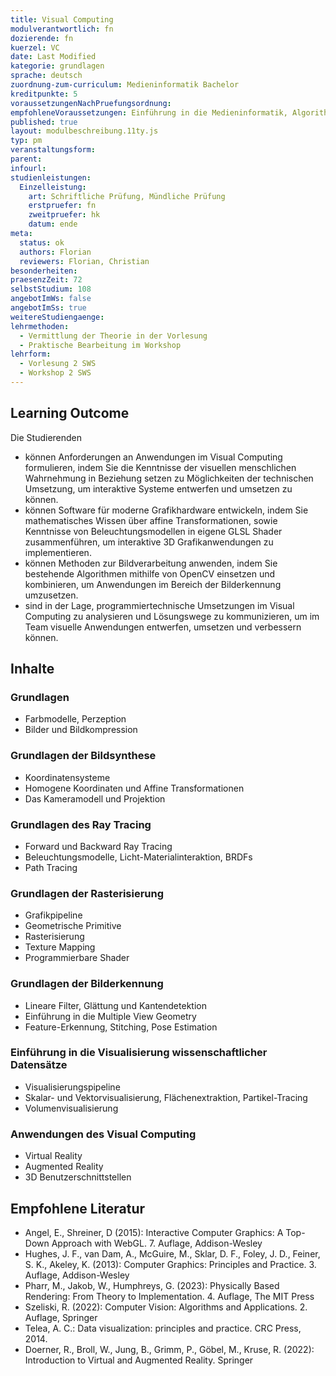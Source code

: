 ```yaml
---
title: Visual Computing
modulverantwortlich: fn
dozierende: fn
kuerzel: VC
date: Last Modified
kategorie: grundlagen
sprache: deutsch
zuordnung-zum-curriculum: Medieninformatik Bachelor
kreditpunkte: 5
voraussetzungenNachPruefungsordnung: 
empfohleneVoraussetzungen: Einführung in die Medieninformatik, Algorithmen und Programmierung 1, Mathematik 1, Theoretische Informatik, Screendesign
published: true
layout: modulbeschreibung.11ty.js
typ: pm
veranstaltungsform:
parent:
infourl:
studienleistungen:
  Einzelleistung:
    art: Schriftliche Prüfung, Mündliche Prüfung
    erstpruefer: fn
    zweitpruefer: hk
    datum: ende
meta:
  status: ok
  authors: Florian
  reviewers: Florian, Christian
besonderheiten: 
praesenzZeit: 72
selbstStudium: 108
angebotImWs: false
angebotImSs: true
weitereStudiengaenge: 
lehrmethoden:
  - Vermittlung der Theorie in der Vorlesung
  - Praktische Bearbeitung im Workshop
lehrform:
  - Vorlesung 2 SWS
  - Workshop 2 SWS    
---
```


## Learning Outcome
Die Studierenden

- können Anforderungen an Anwendungen im Visual Computing formulieren, indem Sie die Kenntnisse der visuellen menschlichen Wahrnehmung in Beziehung setzen zu Möglichkeiten der technischen Umsetzung, um interaktive Systeme entwerfen und umsetzen zu können.
- können Software für moderne Grafikhardware entwickeln, indem Sie mathematisches Wissen über affine Transformationen, sowie Kenntnisse von Beleuchtungsmodellen in eigene GLSL Shader zusammenführen, um interaktive 3D Grafikanwendungen zu implementieren.
- können Methoden zur Bildverarbeitung anwenden, indem Sie bestehende Algorithmen mithilfe von OpenCV einsetzen und kombinieren, um Anwendungen im Bereich der Bilderkennung umzusetzen.
- sind in der Lage, programmiertechnische Umsetzungen im Visual Computing zu analysieren und Lösungswege zu kommunizieren, um im Team visuelle Anwendungen entwerfen, umsetzen und verbessern können.

## Inhalte

### Grundlagen
  - Farbmodelle, Perzeption
  - Bilder und Bildkompression

### Grundlagen der Bildsynthese
  - Koordinatensysteme
  - Homogene Koordinaten und Affine Transformationen
  - Das Kameramodell und Projektion

### Grundlagen des Ray Tracing
  - Forward und Backward Ray Tracing
  - Beleuchtungsmodelle, Licht-Materialinteraktion, BRDFs
  - Path Tracing

### Grundlagen der Rasterisierung
  - Grafikpipeline
  - Geometrische Primitive
  - Rasterisierung
  - Texture Mapping
  - Programmierbare Shader

### Grundlagen der Bilderkennung
  - Lineare Filter, Glättung und Kantendetektion
  - Einführung in die Multiple View Geometry
  - Feature-Erkennung, Stitching, Pose Estimation

### Einführung in die Visualisierung wissenschaftlicher Datensätze
  - Visualisierungspipeline
  - Skalar- und Vektorvisualisierung, Flächenextraktion, Partikel-Tracing
  - Volumenvisualisierung

### Anwendungen des Visual Computing
  - Virtual Reality
  - Augmented Reality
  - 3D Benutzerschnittstellen

## Empfohlene Literatur
- Angel, E., Shreiner, D (2015): Interactive Computer Graphics: A Top-Down Approach with WebGL. 7. Auflage, Addison-Wesley
- Hughes, J. F., van Dam, A., McGuire, M., Sklar, D. F., Foley, J. D., Feiner, S. K., Akeley, K. (2013): Computer Graphics: Principles and Practice. 3. Auflage, Addison-Wesley
- Pharr, M., Jakob, W., Humphreys, G. (2023): Physically Based Rendering: From Theory to Implementation. 4. Auflage, The MIT Press
- Szeliski, R. (2022): Computer Vision: Algorithms and Applications. 2. Auflage, Springer
- Telea, A. C.: Data visualization: principles and practice. CRC Press, 2014.
- Doerner, R., Broll, W., Jung, B., Grimm, P., Göbel, M., Kruse, R. (2022): Introduction to Virtual and Augmented Reality. Springer
